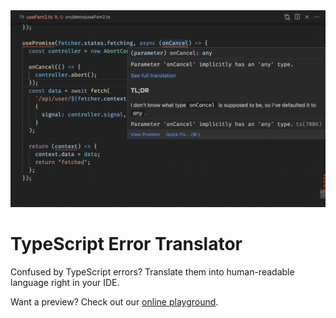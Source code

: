 <img src="https://raw.githubusercontent.com/mattpocock/ts-error-translator/main/assets/screenshot.png" alt="An improved error message showing in a VSCode document" />

# TypeScript Error Translator

Confused by TypeScript errors? Translate them into human-readable language right in your IDE.

Want a preview? Check out our [online playground](https://ts-error-translator.vercel.app/).
